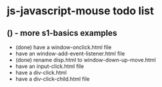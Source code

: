 # js-javascript-mouse todo list

## () - more s1-basics examples
* (done) have a window-onclick.html file
* have an window-add-event-listener.html file
* (done) rename disp.html to window-down-up-move.html
* have an input-click.html file
* have a div-click.html
* have a div-click-child.html file

